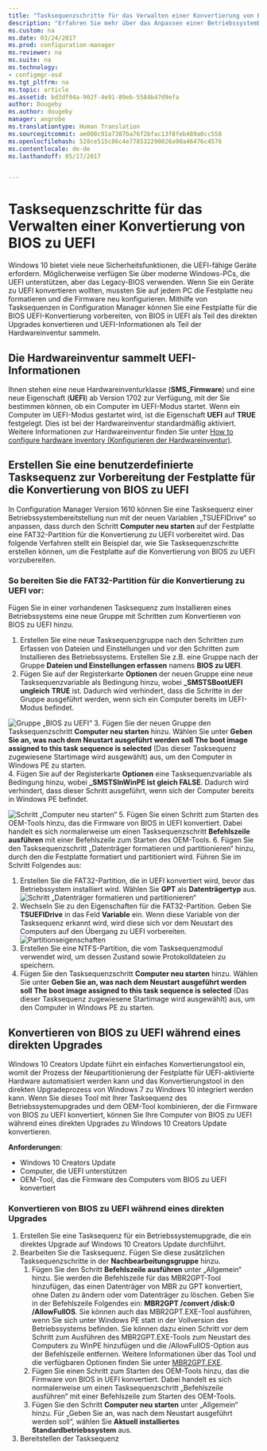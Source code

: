 ```yaml
---
title: "Tasksequenzschritte für das Verwalten einer Konvertierung von BIOS zu UEFI | Configuration Manager"
description: "Erfahren Sie mehr über das Anpassen einer Betriebssystembereitstellungs-Tasksequenz, um eine FAT32-Partition auf die Konvertierung zu UEFI vorzubereiten."
ms.custom: na
ms.date: 03/24/2017
ms.prod: configuration-manager
ms.reviewer: na
ms.suite: na
ms.technology:
- configmgr-osd
ms.tgt_pltfrm: na
ms.topic: article
ms.assetid: bd3df04a-902f-4e91-89eb-5584b47d9efa
author: Dougeby
ms.author: dougeby
manager: angrobe
ms.translationtype: Human Translation
ms.sourcegitcommit: ae008c91a7387ba76f2bfac13f8feb489a0cc558
ms.openlocfilehash: 528ce515c86c4e778532290026a90a46476c4576
ms.contentlocale: de-de
ms.lasthandoff: 05/17/2017


---
```

# <a name="task-sequence-steps-to-manage-bios-to-uefi-conversion"></a>Tasksequenzschritte für das Verwalten einer Konvertierung von BIOS zu UEFI
Windows 10 bietet viele neue Sicherheitsfunktionen, die UEFI-fähige Geräte erfordern. Möglicherweise verfügen Sie über moderne Windows-PCs, die UEFI unterstützen, aber das Legacy-BIOS verwenden. Wenn Sie ein Geräte zu UEFI konvertieren wollten, mussten Sie auf jedem PC die Festplatte neu formatieren und die Firmware neu konfigurieren. Mithilfe von Tasksequenzen in Configuration Manager können Sie eine Festplatte für die BIOS UEFI-Konvertierung vorbereiten, von BIOS in UEFI als Teil des direkten Upgrades konvertieren und UEFI-Informationen als Teil der Hardwareinventur sammeln.

## <a name="hardware-inventory-collects-uefi-information"></a>Die Hardwareinventur sammelt UEFI-Informationen
Ihnen stehen eine neue Hardwareinventurklasse (**SMS_Firmware**) und eine neue Eigenschaft (**UEFI**) ab Version 1702 zur Verfügung, mit der Sie bestimmen können, ob ein Computer im UEFI-Modus startet. Wenn ein Computer im UEFI-Modus gestartet wird, ist die Eigenschaft **UEFI** auf **TRUE** festgelegt. Dies ist bei der Hardwareinventur standardmäßig aktiviert. Weitere Informationen zur Hardwareinventur finden Sie unter [How to configure hardware inventory (Konfigurieren der Hardwareinventur)](/sccm/core/clients/manage/inventory/configure-hardware-inventory).

## <a name="create-a-custom-task-sequence-to-prepare-the-hard-drive-for-bios-to-uefi-conversion"></a>Erstellen Sie eine benutzerdefinierte Tasksequenz zur Vorbereitung der Festplatte für die Konvertierung von BIOS zu UEFI
In Configuration Manager Version 1610 können Sie eine Tasksequenz einer Betriebssystembereitstellung nun mit der neuen Variablen „TSUEFIDrive“ so anpassen, dass durch den Schritt **Computer neu starten** auf der Festplatte eine FAT32-Partition für die Konvertierung zu UEFI vorbereitet wird. Das folgende Verfahren stellt ein Beispiel dar, wie Sie Tasksequenzschritte erstellen können, um die Festplatte auf die Konvertierung von BIOS zu UEFI vorzubereiten.

### <a name="to-prepare-the-fat32-partition-for-the-conversion-to-uefi"></a>So bereiten Sie die FAT32-Partition für die Konvertierung zu UEFI vor:
Fügen Sie in einer vorhandenen Tasksequenz zum Installieren eines Betriebssystems eine neue Gruppe mit Schritten zum Konvertieren von BIOS zu UEFI hinzu.

1. Erstellen Sie eine neue Tasksequenzgruppe nach den Schritten zum Erfassen von Dateien und Einstellungen und vor den Schritten zum Installieren des Betriebssystems. Erstellen Sie z.B. eine Gruppe nach der Gruppe **Dateien und Einstellungen erfassen** namens **BIOS zu UEFI**.
2. Fügen Sie auf der Registerkarte **Optionen** der neuen Gruppe eine neue Tasksequenzvariable als Bedingung hinzu, wobei **_SMSTSBootUEFI** **ungleich** **TRUE** ist. Dadurch wird verhindert, dass die Schritte in der Gruppe ausgeführt werden, wenn sich ein Computer bereits im UEFI-Modus befindet.

  ![Gruppe „BIOS zu UEFI“](../../core/get-started/media/BIOS-to-UEFI-group.png)
3. Fügen Sie der neuen Gruppe den Tasksequenzschritt **Computer neu starten** hinzu. Wählen Sie unter **Geben Sie an, was nach dem Neustart ausgeführt werden soll** **The boot image assigned to this task sequence is selected** (Das dieser Tasksequenz zugewiesene Startimage wird ausgewählt) aus, um den Computer in Windows PE zu starten.  
4. Fügen Sie auf der Registerkarte **Optionen** eine Tasksequenzvariable als Bedingung hinzu, wobei **_SMSTSInWinPE ist gleich FALSE**. Dadurch wird verhindert, dass dieser Schritt ausgeführt, wenn sich der Computer bereits in Windows PE befindet.

  ![Schritt „Computer neu starten“](../../core/get-started/media/restart-in-windows-pe.png)
5. Fügen Sie einen Schritt zum Starten des OEM-Tools hinzu, das die Firmware von BIOS in UEFI konvertiert. Dabei handelt es sich normalerweise um einen Tasksequenzschritt **Befehlszeile ausführen** mit einer Befehlszeile zum Starten des OEM-Tools.
6. Fügen Sie den Tasksequenzschritt „Datenträger formatieren und partitionieren“ hinzu, durch den die Festplatte formatiert und partitioniert wird. Führen Sie im Schritt Folgendes aus:
  1. Erstellen Sie die FAT32-Partition, die in UEFI konvertiert wird, bevor das Betriebssystem installiert wird. Wählen Sie **GPT** als **Datenträgertyp** aus.
    ![Schritt „Datenträger formatieren und partitionieren“](../media/format-and-partition-disk.png)
  2. Wechseln Sie zu den Eigenschaften für die FAT32-Partition. Geben Sie **TSUEFIDrive** in das Feld **Variable** ein. Wenn diese Variable von der Tasksequenz erkannt wird, wird diese sich vor dem Neustart des Computers auf den Übergang zu UEFI vorbereiten.
    ![Partitionseigenschaften](../../core/get-started/media/partition-properties.png)
  3. Erstellen Sie eine NTFS-Partition, die vom Tasksequenzmodul verwendet wird, um dessen Zustand sowie Protokolldateien zu speichern.
7. Fügen Sie den Tasksequenzschritt **Computer neu starten** hinzu. Wählen Sie unter **Geben Sie an, was nach dem Neustart ausgeführt werden soll** **The boot image assigned to this task sequence is selected** (Das dieser Tasksequenz zugewiesene Startimage wird ausgewählt) aus, um den Computer in Windows PE zu starten.  

## <a name="convert-from-bios-to-uefi-during-an-in-place-upgrade"></a>Konvertieren von BIOS zu UEFI während eines direkten Upgrades
Windows 10 Creators Update führt ein einfaches Konvertierungstool ein, womit der Prozess der Neupartitionierung der Festplatte für UEFI-aktivierte Hardware automatisiert werden kann und das Konvertierungstool in den direkten Upgradeprozess von Windows 7 zu Windows 10 integriert werden kann. Wenn Sie dieses Tool mit Ihrer Tasksequenz des Betriebssystemupgrades und dem OEM-Tool kombinieren, der die Firmware von BIOS zu UEFI konvertiert, können Sie Ihre Computer von BIOS zu UEFI während eines direkten Upgrades zu Windows 10 Creators Update konvertieren.

**Anforderungen**:
- Windows 10 Creators Update
- Computer, die UEFI unterstützen
- OEM-Tool, das die Firmware des Computers vom BIOS zu UEFI konvertiert

### <a name="to-convert-from-bios-to-uefi-during-an-in-place-upgrade"></a>Konvertieren von BIOS zu UEFI während eines direkten Upgrades
1. Erstellen Sie eine Tasksequenz für ein Betriebssystemupgrade, die ein direktes Upgrade auf Windows 10 Creators Update durchführt.
2. Bearbeiten Sie die Tasksequenz. Fügen Sie diese zusätzlichen Tasksequenzschritte in der **Nachbearbeitungsgruppe** hinzu.
   1. Fügen Sie den Schritt **Befehlszeile ausführen** unter „Allgemein“ hinzu. Sie werden die Befehlszeile für das MBR2GPT-Tool hinzufügen, das einen Datenträger von MBR zu GPT konvertiert, ohne Daten zu ändern oder vom Datenträger zu löschen. Geben Sie in der Befehlszeile Folgendes ein: **MBR2GPT /convert /disk:0 /AllowFullOS**. Sie können auch das MBR2GPT.EXE-Tool ausführen, wenn Sie sich unter Windows PE statt in der Vollversion des Betriebssystems befinden. Sie können dazu einen Schritt vor dem Schritt zum Ausführen des MBR2GPT.EXE-Tools zum Neustart des Computers zu WinPE hinzufügen und die /AllowFullOS-Option aus der Befehlszeile entfernen. Weitere Informationen über das Tool und die verfügbaren Optionen finden Sie unter [MBR2GPT.EXE](https://technet.microsoft.com/itpro/windows/deploy/mbr-to-gpt).
   2. Fügen Sie einen Schritt zum Starten des OEM-Tools hinzu, das die Firmware von BIOS in UEFI konvertiert. Dabei handelt es sich normalerweise um einen Tasksequenzschritt „Befehlszeile ausführen“ mit einer Befehlszeile zum Starten des OEM-Tools.
   3. Fügen Sie den Schritt **Computer neu starten** unter „Allgemein“ hinzu. Für „Geben Sie an, was nach dem Neustart ausgeführt werden soll“, wählen Sie **Aktuell installiertes Standardbetriebssystem** aus.
3. Bereitstellen der Tasksequenz

